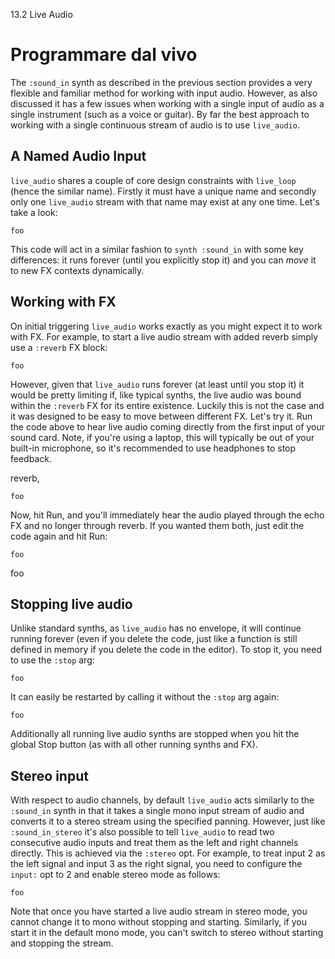 13.2 Live Audio

# Programmare dal vivo

The `:sound_in` synth as described in the previous section provides a very flexible and familiar method for working with input audio. However, as also discussed it has a few issues when working with a single input of audio as a single instrument (such as a voice or guitar). By far the best approach to working with a single continuous stream of audio is to use `live_audio`.

## A Named Audio Input

`live_audio` shares a couple of core design constraints with `live_loop` (hence the similar name). Firstly it must have a unique name and secondly only one `live_audio` stream with that name may exist at any one time. Let's take a look:

```
foo
```

This code will act in a similar fashion to `synth :sound_in` with some key differences: it runs forever (until you explicitly stop it) and you can *move* it to new FX contexts dynamically.


## Working with FX

On initial triggering `live_audio` works exactly as you might expect it to work with FX. For example, to start a live audio stream with added reverb simply use a `:reverb` FX block:

```
foo
```

However, given that `live_audio` runs forever (at least until you stop it) it would be pretty limiting if, like typical synths, the live audio was bound within the `:reverb` FX for its entire existence. Luckily this is not the case and it was designed to be easy to move between different FX. Let's try it. Run the code above to hear live audio coming directly from the first input of your sound card. Note, if you're using a laptop, this will typically be out of your built-in microphone, so it's recommended to use headphones to stop feedback.

reverb,

```
foo
```

Now, hit Run, and you'll immediately hear the audio played through the echo FX and no longer through reverb. If you wanted them both, just edit the code again and hit Run:

```
foo
```

foo


## Stopping live audio

Unlike standard synths, as `live_audio` has no envelope, it will continue running forever (even if you delete the code, just like a function is still defined in memory if you delete the code in the editor). To stop it, you need to use the `:stop` arg:

```
foo
```

It can easily be restarted by calling it without the `:stop` arg again:


```
foo
```

Additionally all running live audio synths are stopped when you hit the global Stop button (as with all other running synths and FX).

## Stereo input

With respect to audio channels, by default `live_audio` acts similarly to the `:sound_in` synth in that it takes a single mono input stream of audio and converts it to a stereo stream using the specified panning. However, just like `:sound_in_stereo` it's also possible to tell `live_audio` to read two consecutive audio inputs and treat them as the left and right channels directly. This is achieved via the `:stereo` opt. For example, to treat input 2 as the left signal and input 3 as the right signal, you need to configure the `input:` opt to 2 and enable stereo mode as follows:

```
foo
```

Note that once you have started a live audio stream in stereo mode, you cannot change it to mono without stopping and starting. Similarly, if you start it in the default mono mode, you can't switch to stereo without starting and stopping the stream.
